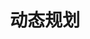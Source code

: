 ---
title: 动态规划
description: 动态规划常常适用于有重叠子问题和最优子结构性质的问题，并且记录所有子问题的结果，因此动态规划方法所耗时间往往远少于朴素解法。
image: https://assets.leetcode.cn/aliyun-lc-upload/leetbook/cover/220425055003/%E5%8A%A8%E6%80%81%E8%A7%84%E5%88%92%E7%B2%BE%E8%AE%B23%E5%B0%81%E9%9D%A2.png
# Badge style
style:
    background: "#2a9d8f"
    color: "#fff"
---